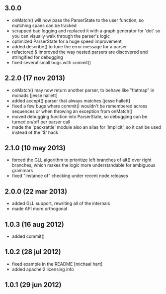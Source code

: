 
## 3.0.0

- onMatch() will now pass the ParserState to the user function, so matching spans can be tracked
- scrapped bad logging and replaced it with a graph generator for 'dot' so you can visually walk through the parser's logic
- optimized ParserState for a huge speed improvement
- added describe() to tune the error message for a parser
- refactored & improved the way nested parsers are discovered and stringified for debugging
- fixed several small bugs with commit()

## 2.2.0  (17 nov 2013)

- onMatch() may now return another parser, to behave like "flatmap" in monads [jesse hallett]
- added accept() parser that always matches [jesse hallett]
- fixed a few bugs where commit() wouldn't be remembered across sequences or when throwing an exception from onMatch()
- moved debugging function into ParserState, so debugging can be turned on/off per parser call
- made the 'packrattle' module also an alias for 'implicit', so it can be used instead of the '$' hack

## 2.1.0  (10 may 2013)

- forced the GLL algorithm to prioritize left branches of alt() over right branches, which makes the logic more understandable for ambiguous grammars
- fixed "instance of" checking under recent node releases

## 2.0.0  (22 mar 2013)

- added GLL support, rewriting all of the internals
- made API more orthogonal

## 1.0.3  (16 aug 2012)

- added commit()

## 1.0.2  (28 jul 2012)

- fixed example in the README [michael hart]
- added apache 2 licensing info

## 1.0.1  (29 jun 2012)
